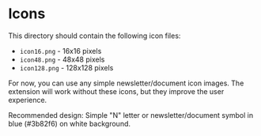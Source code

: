 # Icons

This directory should contain the following icon files:

- `icon16.png` - 16x16 pixels
- `icon48.png` - 48x48 pixels  
- `icon128.png` - 128x128 pixels

For now, you can use any simple newsletter/document icon images.
The extension will work without these icons, but they improve the user experience.

Recommended design: Simple "N" letter or newsletter/document symbol in blue (#3b82f6) on white background.
